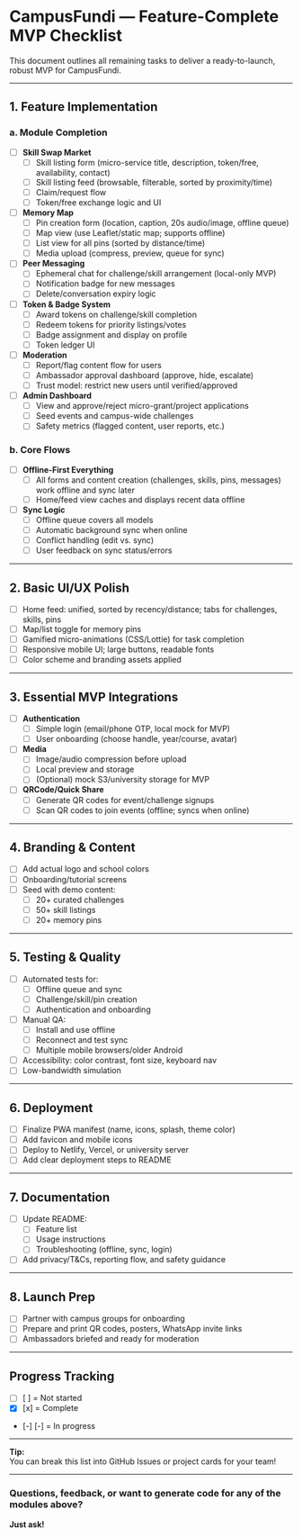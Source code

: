 # CampusFundi — Feature-Complete MVP Checklist

This document outlines all remaining tasks to deliver a ready-to-launch, robust MVP for CampusFundi.

---

## 1. Feature Implementation

### a. Module Completion

- [ ] **Skill Swap Market**
  - [ ] Skill listing form (micro-service title, description, token/free, availability, contact)
  - [ ] Skill listing feed (browsable, filterable, sorted by proximity/time)
  - [ ] Claim/request flow
  - [ ] Token/free exchange logic and UI

- [ ] **Memory Map**
  - [ ] Pin creation form (location, caption, 20s audio/image, offline queue)
  - [ ] Map view (use Leaflet/static map; supports offline)
  - [ ] List view for all pins (sorted by distance/time)
  - [ ] Media upload (compress, preview, queue for sync)

- [ ] **Peer Messaging**
  - [ ] Ephemeral chat for challenge/skill arrangement (local-only MVP)
  - [ ] Notification badge for new messages
  - [ ] Delete/conversation expiry logic

- [ ] **Token & Badge System**
  - [ ] Award tokens on challenge/skill completion
  - [ ] Redeem tokens for priority listings/votes
  - [ ] Badge assignment and display on profile
  - [ ] Token ledger UI

- [ ] **Moderation**
  - [ ] Report/flag content flow for users
  - [ ] Ambassador approval dashboard (approve, hide, escalate)
  - [ ] Trust model: restrict new users until verified/approved

- [ ] **Admin Dashboard**
  - [ ] View and approve/reject micro-grant/project applications
  - [ ] Seed events and campus-wide challenges
  - [ ] Safety metrics (flagged content, user reports, etc.)

### b. Core Flows

- [ ] **Offline-First Everything**
  - [ ] All forms and content creation (challenges, skills, pins, messages) work offline and sync later
  - [ ] Home/feed view caches and displays recent data offline

- [ ] **Sync Logic**
  - [ ] Offline queue covers all models
  - [ ] Automatic background sync when online
  - [ ] Conflict handling (edit vs. sync)
  - [ ] User feedback on sync status/errors

---

## 2. Basic UI/UX Polish

- [ ] Home feed: unified, sorted by recency/distance; tabs for challenges, skills, pins
- [ ] Map/list toggle for memory pins
- [ ] Gamified micro-animations (CSS/Lottie) for task completion
- [ ] Responsive mobile UI; large buttons, readable fonts
- [ ] Color scheme and branding assets applied

---

## 3. Essential MVP Integrations

- [ ] **Authentication**
  - [ ] Simple login (email/phone OTP, local mock for MVP)
  - [ ] User onboarding (choose handle, year/course, avatar)

- [ ] **Media**
  - [ ] Image/audio compression before upload
  - [ ] Local preview and storage
  - [ ] (Optional) mock S3/university storage for MVP

- [ ] **QRCode/Quick Share**
  - [ ] Generate QR codes for event/challenge signups
  - [ ] Scan QR codes to join events (offline; syncs when online)

---

## 4. Branding & Content

- [ ] Add actual logo and school colors
- [ ] Onboarding/tutorial screens
- [ ] Seed with demo content:
  - [ ] 20+ curated challenges
  - [ ] 50+ skill listings
  - [ ] 20+ memory pins

---

## 5. Testing & Quality

- [ ] Automated tests for:
  - [ ] Offline queue and sync
  - [ ] Challenge/skill/pin creation
  - [ ] Authentication and onboarding
- [ ] Manual QA:
  - [ ] Install and use offline
  - [ ] Reconnect and test sync
  - [ ] Multiple mobile browsers/older Android
- [ ] Accessibility: color contrast, font size, keyboard nav
- [ ] Low-bandwidth simulation

---

## 6. Deployment

- [ ] Finalize PWA manifest (name, icons, splash, theme color)
- [ ] Add favicon and mobile icons
- [ ] Deploy to Netlify, Vercel, or university server
- [ ] Add clear deployment steps to README

---

## 7. Documentation

- [ ] Update README:
  - [ ] Feature list
  - [ ] Usage instructions
  - [ ] Troubleshooting (offline, sync, login)
- [ ] Add privacy/T&Cs, reporting flow, and safety guidance

---

## 8. Launch Prep

- [ ] Partner with campus groups for onboarding
- [ ] Prepare and print QR codes, posters, WhatsApp invite links
- [ ] Ambassadors briefed and ready for moderation

---

## Progress Tracking

- [ ] [ ] = Not started
- [x] [x] = Complete
- [-] [-] = In progress

---

**Tip:**  
You can break this list into GitHub Issues or project cards for your team!

---

### Questions, feedback, or want to generate code for any of the modules above?  
**Just ask!**
